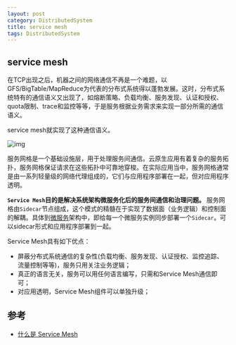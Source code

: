 ```yaml
---
layout: post
category: DistributedSystem
title: service mesh
tags: DistributedSystem
---
```


## service mesh

在TCP出现之后，机器之间的网络通信不再是一个难题，以GFS/BigTable/MapReduce为代表的分布式系统得以蓬勃发展。这时，分布式系统特有的通信语义又出现了，如熔断策略、负载均衡、服务发现、认证和授权、quota限制、trace和监控等等，于是服务根据业务需求来实现一部分所需的通信语义。

service mesh就实现了这种通信语义。

![img](https://cdn.jsdelivr.net/gh/mafulong/mdPic@vv10/img/202508301533501.webp)

服务网格是一个基础设施层，用于处理服务间通信。云原生应用有着复杂的服务拓扑，服务网格保证请求在这些拓扑中可靠地穿梭。在实际应用当中，服务网格通常是由一系列轻量级的网络代理组成的，它们与应用程序部署在一起，但对应用程序透明。

**`Service Mesh`目的是解决系统架构微服务化后的服务间通信和治理问题。** 服务网格由`Sidecar`节点组成，这个模式的精髓在于实现了数据面（业务逻辑）和控制面的解耦。具体到[微服务](https://so.csdn.net/so/search?q=微服务&spm=1001.2101.3001.7020)架构中，即给每一个微服务实例同步部署一个`Sidecar`。可以sidecar形式和应用程序部署到一起。



Service Mesh具有如下优点：

- 屏蔽分布式系统通信的复杂性(负载均衡、服务发现、认证授权、监控追踪、流量控制等等)，服务只用关注业务逻辑；
- 真正的语言无关，服务可以用任何语言编写，只需和Service Mesh通信即可；
- 对应用透明，Service Mesh组件可以单独升级；





## 参考

- [什么是 Service Mesh](https://zhuanlan.zhihu.com/p/61901608)